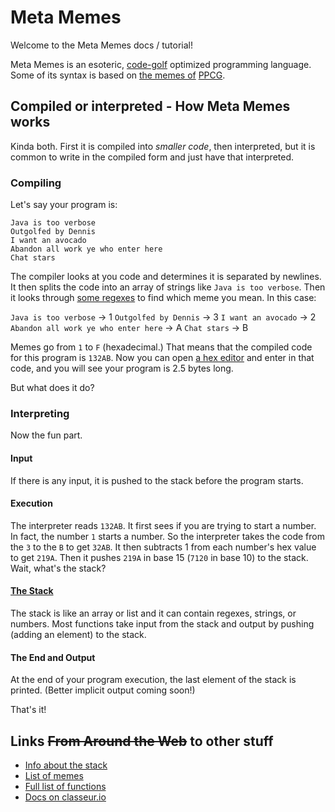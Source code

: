 # Meta Memes

Welcome to the Meta Memes docs / tutorial!

Meta Memes is an esoteric, [code-golf](https://en.wikipedia.org/wiki/Code_golf) optimized programming language. Some of its syntax is based on [the memes of](https://codegolf.meta.stackexchange.com/q/5828/58826) [PPCG](https://codegolf.stackexchange.com). 

## Compiled or interpreted - How Meta Memes works
Kinda both. First it is compiled into *smaller code*, then interpreted, but it is common to write in the compiled form and just have that interpreted.

### Compiling

Let's say your program is:
```none
Java is too verbose
Outgolfed by Dennis
I want an avocado
Abandon all work ye who enter here
Chat stars
```
The compiler looks at you code and determines it is separated by newlines. It then splits the code into an array of strings like `Java is too verbose`. Then it looks through [some regexes](memes.md) to find which meme you mean. In this case:

`Java is too verbose` → 1
`Outgolfed by Dennis` → 3
`I want an avocado` → 2
`Abandon all work ye who enter here` → A
`Chat stars` → B

Memes go from `1` to `F` (hexadecimal.) That means that the compiled code for this program is `132AB`. Now you can open [a hex editor](https://hexed.it/) and enter in that code, and you will see your program is 2.5 bytes long.

But what does it do?

### Interpreting

Now the fun part.

#### Input

If there is any input, it is pushed to the stack before the program starts.

#### Execution

The interpreter reads `132AB`. It first sees if you are trying to start a number. In fact, the number `1` starts a number. So the interpreter takes the code from the `3` to the `B` to get `32AB`. It then subtracts 1 from each number's hex value to get `219A`. Then it pushes `219A` in base 15 (`7120` in base 10) to the stack. Wait, what's the stack?

#### [The Stack](stack.md)

The stack is like an array or list and it can contain regexes, strings, or numbers. Most functions take input from the stack and output by pushing (adding an element) to the stack.

#### The End and Output

At the end of your program execution, the last element of the stack is printed. (Better implicit output coming soon!)

That's it!

## Links ~~From Around the Web~~ to other stuff

 - [Info about the stack](stack.md)
 - [List of memes](memes.md)
 - [Full list of functions](functions.md)
 - [Docs on classeur.io](https://app.classeur.io/#!/folders/OY9LI0cZP9Pd8LjOfVKs)